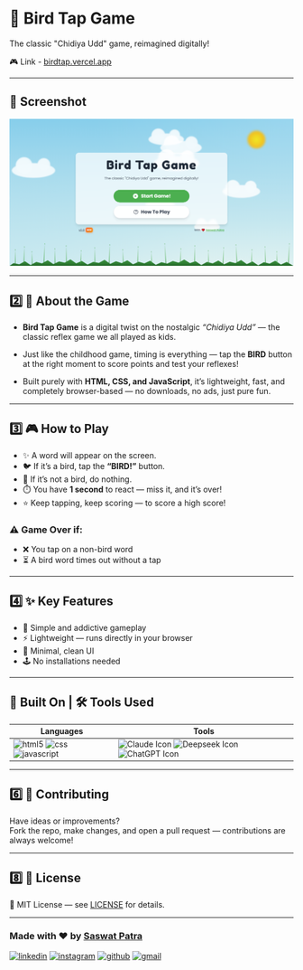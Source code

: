 # 🐤 Bird Tap Game

The classic "Chidiya Udd" game, reimagined digitally!

🎮 Link - [birdtap.vercel.app](https://birdtap.vercel.app/)

---

## 📸 Screenshot

![Gameplay Screenshot](assets/screenshot/desktop.png)

---

## 2️⃣ 🧠 About the Game

- **Bird Tap Game** is a digital twist on the nostalgic *“Chidiya Udd”* — the classic reflex game we all played as kids.

- Just like the childhood game, timing is everything — tap the **BIRD** button at the right moment to score points and test your reflexes!

- Built purely with **HTML, CSS, and JavaScript**, it’s lightweight, fast, and completely browser-based — no downloads, no ads, just pure fun.

---

## 3️⃣ 🎮 How to Play

- ✨ A word will appear on the screen. 
- 🐦 If it’s a bird, tap the **“BIRD!”** button.  
- 🚫 If it’s not a bird, do nothing.  
- ⏱️ You have **1 second** to react — miss it, and it’s over!  
- ⭐ Keep tapping, keep scoring — to score a high score!
  
### ⚠️ Game Over if:
- ❌ You tap on a non-bird word  
- ⏳ A bird word times out without a tap

---

## 4️⃣ ✨ Key Features

- 🎯 Simple and addictive gameplay  
- ⚡ Lightweight — runs directly in your browser  
- 🎨 Minimal, clean UI  
- 🕹️ No installations needed  

---

## 🧩 Built On | 🛠️ Tools Used
| Languages | Tools |
|------------|--------|
| ![html5](https://www.readmecodegen.com/api/social-icon?name=html5) ![css](https://www.readmecodegen.com/api/social-icon?name=css) ![javascript](https://www.readmecodegen.com/api/social-icon?name=javascript)| ![Claude Icon](https://img.icons8.com/fluency/48/claude-ai.png) ![Deepseek Icon](https://img.icons8.com/fluency/48/deepseek.png) <img src="https://cdn.jsdelivr.net/gh/homarr-labs/dashboard-icons/png/qwen.png" alt="ChatGPT Icon" width="48">

---

## 6️⃣ 🤝 Contributing

Have ideas or improvements?  
Fork the repo, make changes, and open a pull request — contributions are always welcome!

---

## 8️⃣ 📄 License

🧾 MIT License — see [LICENSE](LICENSE) for details.

---

### Made with ❤️ by [Saswat Patra](https://saswatpatra.carrd.co/)

[![linkedin](https://www.readmecodegen.com/api/social-icon?name=linkedin&animation=shake&showText=true&text=%40_saswat_patra_&link=https%3A%2F%2Fwww.instagram.com%2F_saswat_patra_%2F)](https://www.instagram.com/_saswat_patra_/)
[![instagram](https://www.readmecodegen.com/api/social-icon?name=instagram&size=46&animation=shake&color=%23ef4444&showText=true&text=%40_saswat_patra_&link=https%3A%2F%2Fwww.instagram.com%2F_saswat_patra_%2F)](https://www.instagram.com/_saswat_patra_/)
[![github](https://www.readmecodegen.com/api/social-icon?name=github&animation=shake&reverseBackground=true&showText=true&text=saswatpatra&link=https%3A%2F%2Fgithub.com%2Fsaswatpatra)](https://github.com/saswatpatra)
[![gmail](https://www.readmecodegen.com/api/social-icon?name=gmail&animation=shake&reverseBackground=true&showText=true&text=saswatpatra2004%40gmail.com&link=mailto%3Asaswatpatra2004%40gmail.com)](mailto:saswatpatra2004@gmail.com)
